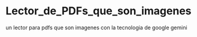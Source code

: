 # Lector_de_PDFs_que_son_imagenes
un lector para pdfs que son imagenes con la tecnologia de google gemini

